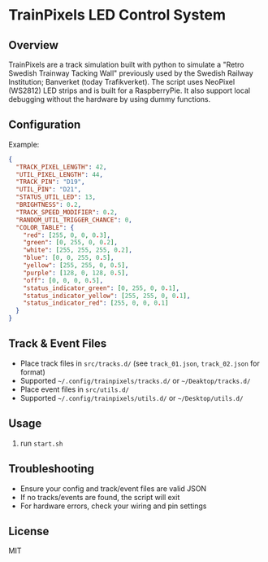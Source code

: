# TrainPixels LED Control System

## Overview
TrainPixels are a track simulation built with python to simulate a "Retro Swedish Trainway Tacking Wall" previously used by the Swedish Railway Institution; Banverket (today Trafikverket). The script uses NeoPixel (WS2812) LED strips and is built for a RaspberryPie. It also support local debugging without the hardware by using dummy functions.

## Configuration

Example:
```json
{
  "TRACK_PIXEL_LENGTH": 42,
  "UTIL_PIXEL_LENGTH": 44,
  "TRACK_PIN": "D19",
  "UTIL_PIN": "D21",
  "STATUS_UTIL_LED": 13,
  "BRIGHTNESS": 0.2,
  "TRACK_SPEED_MODIFIER": 0.2,
  "RANDOM_UTIL_TRIGGER_CHANCE": 0,
  "COLOR_TABLE": {
    "red": [255, 0, 0, 0.3],
    "green": [0, 255, 0, 0.2],
    "white": [255, 255, 255, 0.2],
    "blue": [0, 0, 255, 0.5],
    "yellow": [255, 255, 0, 0.5],
    "purple": [128, 0, 128, 0.5],
    "off": [0, 0, 0, 0.5],
    "status_indicator_green": [0, 255, 0, 0.1],
    "status_indicator_yellow": [255, 255, 0, 0.1],
    "status_indicator_red": [255, 0, 0, 0.1]
  }
}
```

## Track & Event Files
- Place track files in `src/tracks.d/` (see `track_01.json`, `track_02.json` for format)
- Supported `~/.config/trainpixels/tracks.d/` or `~/Deaktop/tracks.d/`
- Place event files in `src/utils.d/`
- Supported `~/.config/trainpixels/utils.d/` or `~/Desktop/utils.d/`

## Usage
1. run `start.sh` 

## Troubleshooting
- Ensure your config and track/event files are valid JSON
- If no tracks/events are found, the script will exit
- For hardware errors, check your wiring and pin settings

## License
MIT
